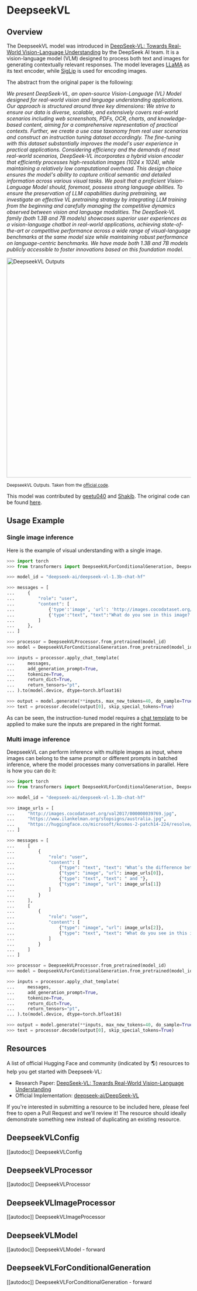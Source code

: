 <!--Copyright 2025 Deepseek AI and The HuggingFace Team. All rights reserved.

Licensed under the Apache License, Version 2.0 (the "License");
you may not use this file except in compliance with the License.
You may obtain a copy of the License at

http://www.apache.org/licenses/LICENSE-2.0

Unless required by applicable law or agreed to in writing, software
distributed under the License is distributed on an "AS IS" BASIS,
WITHOUT WARRANTIES OR CONDITIONS OF ANY KIND, either express or implied.
See the License for the specific language governing permissions and
limitations under the License.

⚠️ Note that this file is in Markdown but contain specific syntax for our doc-builder (similar to MDX) that may not be
rendered properly in your Markdown viewer.

-->

# DeepseekVL

## Overview

The DeepseekVL model was introduced in [DeepSeek-VL: Towards Real-World Vision-Language Understanding](https://arxiv.org/abs/2403.05525) by the DeepSeek AI team. It is a vision-language model (VLM) designed to process both text and images for generating contextually relevant responses. The model leverages [LLaMA](./llama) as its text encoder, while [SigLip](./siglip) is used for encoding images.

The abstract from the original paper is the following:

*We present DeepSeek-VL, an open-source Vision-Language (VL) Model designed for real-world vision and language understanding applications. Our approach is structured around three key dimensions:
We strive to ensure our data is diverse, scalable, and extensively covers real-world scenarios including web screenshots, PDFs, OCR, charts, and knowledge-based content, aiming for a comprehensive representation of practical contexts. Further, we create a use case taxonomy from real user scenarios and construct an instruction tuning dataset accordingly. The fine-tuning with this dataset substantially improves the model's user experience in practical applications. Considering efficiency and the demands of most real-world scenarios, DeepSeek-VL incorporates a hybrid vision encoder that efficiently processes high-resolution images (1024 x 1024), while maintaining a relatively low computational overhead. This design choice ensures the model's ability to capture critical semantic and detailed information across various visual tasks. We posit that a proficient Vision-Language Model should, foremost, possess strong language abilities. To ensure the preservation of LLM capabilities during pretraining, we investigate an effective VL pretraining strategy by integrating LLM training from the beginning and carefully managing the competitive dynamics observed between vision and language modalities.
The DeepSeek-VL family (both 1.3B and 7B models) showcases superior user experiences as a vision-language chatbot in real-world applications, achieving state-of-the-art or competitive performance across a wide range of visual-language benchmarks at the same model size while maintaining robust performance on language-centric benchmarks. We have made both 1.3B and 7B models publicly accessible to foster innovations based on this foundation model.*

<img src="https://huggingface.co/datasets/huggingface/documentation-images/resolve/main/transformers/model_doc/deepseek_vl_outputs.png"
alt="DeepseekVL Outputs" width="600"/>

<small> DeepseekVL Outputs. Taken from the <a href="https://github.com/deepseek-ai/DeepSeek-VL" target="_blank">official code</a>. </small>

This model was contributed by [geetu040](https://github.com/geetu040) and [Shakib](https://github.com/Shakib-IO).
The original code can be found [here](https://github.com/deepseek-ai/DeepSeek-VL).

## Usage Example

### Single image inference

Here is the example of visual understanding with a single image.

```python
>>> import torch
>>> from transformers import DeepseekVLForConditionalGeneration, DeepseekVLProcessor

>>> model_id = "deepseek-ai/deepseek-vl-1.3b-chat-hf"

>>> messages = [
...     {
...         "role": "user",
...         "content": [
...             {'type':'image', 'url': 'http://images.cocodataset.org/val2017/000000039769.jpg'},
...             {'type':"text", "text":"What do you see in this image?."}
...         ]
...     },
... ]

>>> processor = DeepseekVLProcessor.from_pretrained(model_id)
>>> model = DeepseekVLForConditionalGeneration.from_pretrained(model_id, torch_dtype=torch.bfloat16, device_map="auto")

>>> inputs = processor.apply_chat_template(
...     messages,
...     add_generation_prompt=True,
...     tokenize=True,
...     return_dict=True,
...     return_tensors="pt",
... ).to(model.device, dtype=torch.bfloat16)

>>> output = model.generate(**inputs, max_new_tokens=40, do_sample=True)
>>> text = processor.decode(output[0], skip_special_tokens=True)
```

As can be seen, the instruction-tuned model requires a [chat template](../chat_templating) to be applied to make sure the inputs are prepared in the right format.

### Multi image inference

DeepseekVL can perform inference with multiple images as input, where images can belong to the same prompt or different prompts in batched inference, where the model processes many conversations in parallel. Here is how you can do it:

```python
>>> import torch
>>> from transformers import DeepseekVLForConditionalGeneration, DeepseekVLProcessor

>>> model_id = "deepseek-ai/deepseek-vl-1.3b-chat-hf"

>>> image_urls = [
...     "http://images.cocodataset.org/val2017/000000039769.jpg",
...     "https://www.ilankelman.org/stopsigns/australia.jpg",
...     "https://huggingface.co/microsoft/kosmos-2-patch14-224/resolve/main/snowman.jpg"
... ]

>>> messages = [
...     [
...         {
...             "role": "user",
...             "content": [
...                 {"type": "text", "text": "What’s the difference between"},
...                 {"type": "image", "url": image_urls[0]},
...                 {"type": "text", "text": " and "},
...                 {"type": "image", "url": image_urls[1]}
...             ]
...         }
...     ],
...     [
...         {
...             "role": "user",
...             "content": [
...                 {"type": "image", "url": image_urls[2]},
...                 {"type": "text", "text": "What do you see in this image?"}
...             ]
...         }
...     ]
... ]

>>> processor = DeepseekVLProcessor.from_pretrained(model_id)
>>> model = DeepseekVLForConditionalGeneration.from_pretrained(model_id, torch_dtype=torch.bfloat16, device_map="auto")

>>> inputs = processor.apply_chat_template(
...     messages,
...     add_generation_prompt=True,
...     tokenize=True,
...     return_dict=True,
...     return_tensors="pt",
... ).to(model.device, dtype=torch.bfloat16)

>>> output = model.generate(**inputs, max_new_tokens=40, do_sample=True)
>>> text = processor.decode(output[0], skip_special_tokens=True)
```

## Resources

A list of official Hugging Face and community (indicated by 🌎) resources to help you get started with Deepseek-VL:

- Research Paper: [DeepSeek-VL: Towards Real-World Vision-Language Understanding](https://arxiv.org/abs/2403.05525)
- Official Implementation: [deepseek-ai/DeepSeek-VL](https://github.com/deepseek-ai/DeepSeek-VL)

If you're interested in submitting a resource to be included here, please feel free to open a Pull Request and we'll review it! The resource should ideally demonstrate something new instead of duplicating an existing resource.

## DeepseekVLConfig

[[autodoc]] DeepseekVLConfig

## DeepseekVLProcessor

[[autodoc]] DeepseekVLProcessor

## DeepseekVLImageProcessor

[[autodoc]] DeepseekVLImageProcessor

## DeepseekVLModel

[[autodoc]] DeepseekVLModel
    - forward

## DeepseekVLForConditionalGeneration

[[autodoc]] DeepseekVLForConditionalGeneration
    - forward
